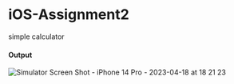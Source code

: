 # iOS-Assignment2
 simple calculator
#### Output
![Simulator Screen Shot - iPhone 14 Pro - 2023-04-18 at 18 21 23](https://user-images.githubusercontent.com/9421616/232917915-03fe7b2f-2f0f-4405-be6d-8cb48bc792aa.png)
